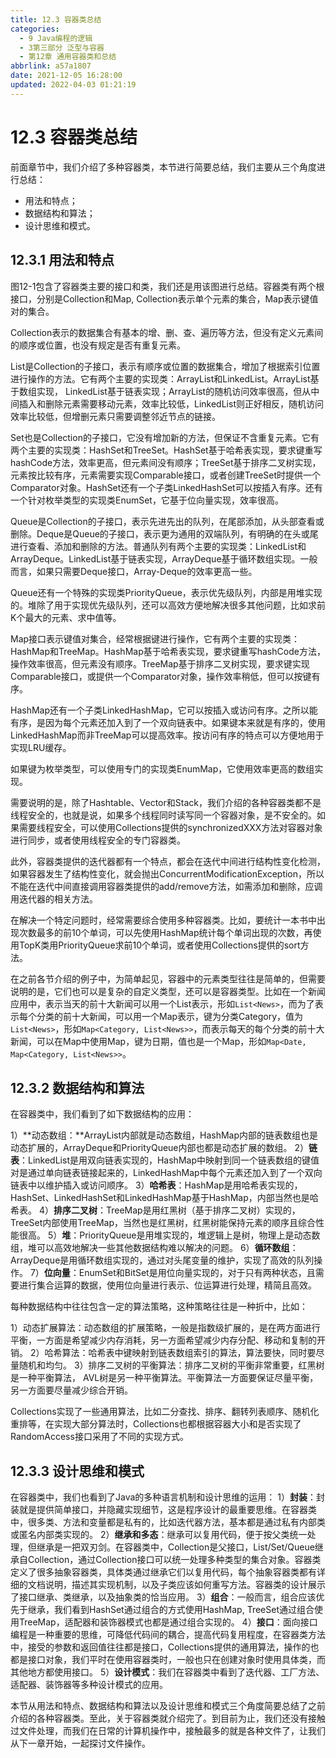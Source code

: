 ```yaml
---
title: 12.3 容器类总结
categories: 
  - 9 Java编程的逻辑
  - 3第三部分 泛型与容器
  - 第12章 通用容器类和总结
abbrlink: a57a1807
date: 2021-12-05 16:28:00
updated: 2022-04-03 01:21:19
---
```

# 12.3 容器类总结
前面章节中，我们介绍了多种容器类，本节进行简要总结，我们主要从三个角度进行总结：
- 用法和特点；
- 数据结构和算法；
- 设计思维和模式。

## 12.3.1 用法和特点
图12-1包含了容器类主要的接口和类，我们还是用该图进行总结。容器类有两个根接口，分别是Collection和Map, Collection表示单个元素的集合，Map表示键值对的集合。

Collection表示的数据集合有基本的增、删、查、遍历等方法，但没有定义元素间的顺序或位置，也没有规定是否有重复元素。

List是Collection的子接口，表示有顺序或位置的数据集合，增加了根据索引位置进行操作的方法。它有两个主要的实现类：ArrayList和LinkedList。ArrayList基于数组实现， LinkedList基于链表实现；ArrayList的随机访问效率很高，但从中间插入和删除元素需要移动元素，效率比较低，LinkedList则正好相反，随机访问效率比较低，但增删元素只需要调整邻近节点的链接。

Set也是Collection的子接口，它没有增加新的方法，但保证不含重复元素。它有两个主要的实现类：HashSet和TreeSet。HashSet基于哈希表实现，要求键重写hashCode方法，效率更高，但元素间没有顺序；TreeSet基于排序二叉树实现，元素按比较有序，元素需要实现Comparable接口，或者创建TreeSet时提供一个Comparator对象。HashSet还有一个子类LinkedHashSet可以按插入有序。还有一个针对枚举类型的实现类EnumSet，它基于位向量实现，效率很高。

Queue是Collection的子接口，表示先进先出的队列，在尾部添加，从头部查看或删除。Deque是Queue的子接口，表示更为通用的双端队列，有明确的在头或尾进行查看、添加和删除的方法。普通队列有两个主要的实现类：LinkedList和ArrayDeque。LinkedList基于链表实现，ArrayDeque基于循环数组实现。一般而言，如果只需要Deque接口，Array-Deque的效率更高一些。

Queue还有一个特殊的实现类PriorityQueue，表示优先级队列，内部是用堆实现的。堆除了用于实现优先级队列，还可以高效方便地解决很多其他问题，比如求前K个最大的元素、求中值等。

Map接口表示键值对集合，经常根据键进行操作，它有两个主要的实现类：HashMap和TreeMap。HashMap基于哈希表实现，要求键重写hashCode方法，操作效率很高，但元素没有顺序。TreeMap基于排序二叉树实现，要求键实现Comparable接口，或提供一个Comparator对象，操作效率稍低，但可以按键有序。

HashMap还有一个子类LinkedHashMap，它可以按插入或访问有序。之所以能有序，是因为每个元素还加入到了一个双向链表中。如果键本来就是有序的，使用LinkedHashMap而非TreeMap可以提高效率。按访问有序的特点可以方便地用于实现LRU缓存。

如果键为枚举类型，可以使用专门的实现类EnumMap，它使用效率更高的数组实现。

需要说明的是，除了Hashtable、Vector和Stack，我们介绍的各种容器类都不是线程安全的，也就是说，如果多个线程同时读写同一个容器对象，是不安全的。如果需要线程安全，可以使用Collections提供的synchronizedXXX方法对容器对象进行同步，或者使用线程安全的专门容器类。

此外，容器类提供的迭代器都有一个特点，都会在迭代中间进行结构性变化检测，如果容器发生了结构性变化，就会抛出ConcurrentModificationException，所以不能在迭代中间直接调用容器类提供的add/remove方法，如需添加和删除，应调用迭代器的相关方法。

在解决一个特定问题时，经常需要综合使用多种容器类。比如，要统计一本书中出现次数最多的前10个单词，可以先使用HashMap统计每个单词出现的次数，再使用TopK类用PriorityQueue求前10个单词，或者使用Collections提供的sort方法。

在之前各节介绍的例子中，为简单起见，容器中的元素类型往往是简单的，但需要说明的是，它们也可以是复杂的自定义类型，还可以是容器类型。比如在一个新闻应用中，表示当天的前十大新闻可以用一个List表示，形如`List<News>`，而为了表示每个分类的前十大新闻，可以用一个Map表示，键为分类Category，值为`List<News>`，形如`Map<Category, List<News>>`，而表示每天的每个分类的前十大新闻，可以在Map中使用Map，键为日期，值也是一个Map，形如`Map<Date, Map<Category, List<News>>`。

## 12.3.2 数据结构和算法
在容器类中，我们看到了如下数据结构的应用：

1）**动态数组：**ArrayList内部就是动态数组，HashMap内部的链表数组也是动态扩展的，ArrayDeque和PriorityQueue内部也都是动态扩展的数组。
2）**链表**：LinkedList是用双向链表实现的，HashMap中映射到同一个链表数组的键值对是通过单向链表链接起来的，LinkedHashMap中每个元素还加入到了一个双向链表中以维护插入或访问顺序。
3）**哈希表**：HashMap是用哈希表实现的，HashSet、LinkedHashSet和LinkedHashMap基于HashMap，内部当然也是哈希表。
4）**排序二叉树**：TreeMap是用红黑树（基于排序二叉树）实现的，TreeSet内部使用TreeMap，当然也是红黑树，红黑树能保持元素的顺序且综合性能很高。
5）**堆**：PriorityQueue是用堆实现的，堆逻辑上是树，物理上是动态数组，堆可以高效地解决一些其他数据结构难以解决的问题。
6）**循环数组**：ArrayDeque是用循环数组实现的，通过对头尾变量的维护，实现了高效的队列操作。
7）**位向量**：EnumSet和BitSet是用位向量实现的，对于只有两种状态，且需要进行集合运算的数据，使用位向量进行表示、位运算进行处理，精简且高效。

每种数据结构中往往包含一定的算法策略，这种策略往往是一种折中，比如：

1）动态扩展算法：动态数组的扩展策略，一般是指数级扩展的，是在两方面进行平衡，一方面是希望减少内存消耗，另一方面希望减少内存分配、移动和复制的开销。
2）哈希算法：哈希表中键映射到链表数组索引的算法，算法要快，同时要尽量随机和均匀。
3）排序二叉树的平衡算法：排序二叉树的平衡非常重要，红黑树是一种平衡算法， AVL树是另一种平衡算法。平衡算法一方面要保证尽量平衡，另一方面要尽量减少综合开销。

Collections实现了一些通用算法，比如二分查找、排序、翻转列表顺序、随机化重排等，在实现大部分算法时，Collections也都根据容器大小和是否实现了RandomAccess接口采用了不同的实现方式。

## 12.3.3 设计思维和模式
在容器类中，我们也看到了Java的多种语言机制和设计思维的运用：
1）**封装**：封装就是提供简单接口，并隐藏实现细节，这是程序设计的最重要思维。在容器类中，很多类、方法和变量都是私有的，比如迭代器方法，基本都是通过私有内部类或匿名内部类实现的。
2）**继承和多态**：继承可以复用代码，便于按父类统一处理，但继承是一把双刃剑。在容器类中，Collection是父接口，List/Set/Queue继承自Collection，通过Collection接口可以统一处理多种类型的集合对象。容器类定义了很多抽象容器类，具体类通过继承它们以复用代码，每个抽象容器类都有详细的文档说明，描述其实现机制，以及子类应该如何重写方法。容器类的设计展示了接口继承、类继承，以及抽象类的恰当应用。
3）**组合**：一般而言，组合应该优先于继承，我们看到HashSet通过组合的方式使用HashMap, TreeSet通过组合使用TreeMap，适配器和装饰器模式也都是通过组合实现的。
4）**接口**：面向接口编程是一种重要的思维，可降低代码间的耦合，提高代码复用程度，在容器类方法中，接受的参数和返回值往往都是接口，Collections提供的通用算法，操作的也都是接口对象，我们平时在使用容器类时，一般也只在创建对象时使用具体类，而其他地方都使用接口。
5）**设计模式**：我们在容器类中看到了迭代器、工厂方法、适配器、装饰器等多种设计模式的应用。

本节从用法和特点、数据结构和算法以及设计思维和模式三个角度简要总结了之前介绍的各种容器类。至此，关于容器类就介绍完了。到目前为止，我们还没有接触过文件处理，而我们在日常的计算机操作中，接触最多的就是各种文件了，让我们从下一章开始，一起探讨文件操作。

